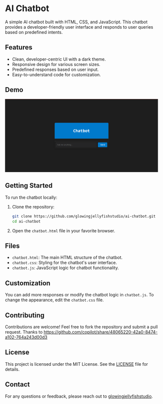 # AI Chatbot

A simple AI chatbot built with HTML, CSS, and JavaScript. This chatbot provides a developer-friendly user interface and responds to user queries based on predefined intents.

## Features

- Clean, developer-centric UI with a dark theme.
- Responsive design for various screen sizes.
- Predefined responses based on user input.
- Easy-to-understand code for customization.

## Demo

![Chatbot Screenshot](screenshot.png)

## Getting Started

To run the chatbot locally:

1. Clone the repository:
   ```bash
   git clone https://github.com/glowingjellyfishstudio/ai-chatbot.git
   cd ai-chatbot
   ```

2. Open the `chatbot.html` file in your favorite browser.

## Files

- `chatbot.html`: The main HTML structure of the chatbot.
- `chatbot.css`: Styling for the chatbot's user interface.
- `chatbot.js`: JavaScript logic for chatbot functionality.

## Customization

You can add more responses or modify the chatbot logic in `chatbot.js`. To change the appearance, edit the `chatbot.css` file.

## Contributing

Contributions are welcome! Feel free to fork the repository and submit a pull request.
Thanks to https://github.com/copilot/share/48065220-42a0-8474-a102-764a243d00d3

## License

This project is licensed under the MIT License. See the [LICENSE](LICENSE) file for details.

## Contact

For any questions or feedback, please reach out to [glowingjellyfishstudio](https://github.com/glowingjellyfishstudio).